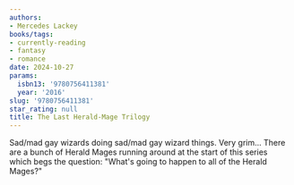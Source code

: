 ```yaml
---
authors:
- Mercedes Lackey
books/tags:
- currently-reading
- fantasy
- romance
date: 2024-10-27
params:
  isbn13: '9780756411381'
  year: '2016'
slug: '9780756411381'
star_rating: null
title: The Last Herald-Mage Trilogy
---
```


Sad/mad gay wizards doing sad/mad gay wizard things. Very grim... There are a bunch of Herald Mages running around at the start of this series which begs the question: "What's going to happen to all of the Herald Mages?"


<!--more-->